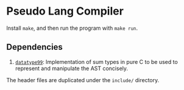 # Pseudo Lang Compiler

Install `make`, and then run the program with `make run`.

## Dependencies

1. [`datatype99`]: Implementation of sum types in pure C to be used to represent and manipulate
the AST concisely.

The header files are duplicated under the `include/` directory.

[`datatype99`]: https://github.com/Hirrolot/datatype99
[`cvector`]: https://github.com/eteran/c-vector/
